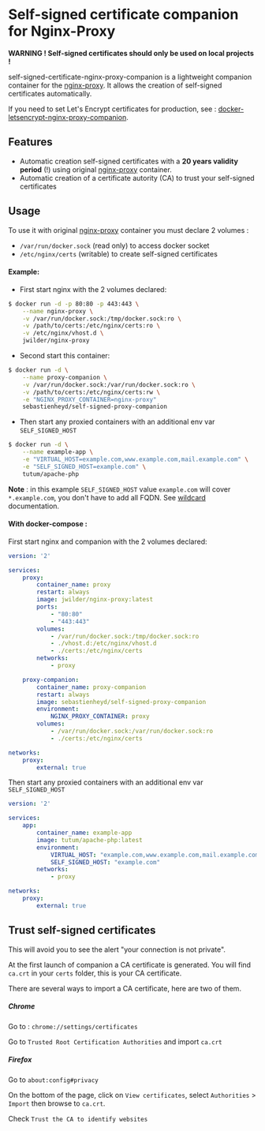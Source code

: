 # Self-signed certificate companion for Nginx-Proxy

**WARNING ! Self-signed certificates should only be used on local projects !**

self-signed-certificate-nginx-proxy-companion is a lightweight companion container for the [nginx-proxy](https://github.com/jwilder/nginx-proxy). It allows the creation of self-signed certificates automatically.

If you need to set Let's Encrypt certificates for production, see : [docker-letsencrypt-nginx-proxy-companion](https://github.com/JrCs/docker-letsencrypt-nginx-proxy-companion).

## Features

* Automatic creation self-signed certificates with a **20 years validity period** (!) using original [nginx-proxy](https://github.com/jwilder/nginx-proxy) container.
* Automatic creation of a certificate autority (CA) to trust your self-signed certificates

## Usage

To use it with original [nginx-proxy](https://github.com/jwilder/nginx-proxy) container you must declare 2 volumes :

* `/var/run/docker.sock` (read only) to access docker socket
* `/etc/nginx/certs` (writable) to create self-signed certificates

#### Example:

* First start nginx with the 2 volumes declared:
```bash
$ docker run -d -p 80:80 -p 443:443 \
    --name nginx-proxy \
    -v /var/run/docker.sock:/tmp/docker.sock:ro \
    -v /path/to/certs:/etc/nginx/certs:ro \
    -v /etc/nginx/vhost.d \
    jwilder/nginx-proxy
```

* Second start this container:
```bash
$ docker run -d \
    --name proxy-companion \
    -v /var/run/docker.sock:/var/run/docker.sock:ro \
    -v /path/to/certs:/etc/nginx/certs:rw \
    -e "NGINX_PROXY_CONTAINER=nginx-proxy"
    sebastienheyd/self-signed-proxy-companion
```

* Then start any proxied containers with an additional env var `SELF_SIGNED_HOST`
```bash
$ docker run -d \
    --name example-app \
    -e "VIRTUAL_HOST=example.com,www.example.com,mail.example.com" \
    -e "SELF_SIGNED_HOST=example.com" \
    tutum/apache-php
```
**Note** : in this example `SELF_SIGNED_HOST` value `example.com` will cover `*.example.com`, you don't have to add all FQDN. See [wildcard](https://github.com/jwilder/nginx-proxy#wildcard-certificates) documentation.

#### With docker-compose :

First start nginx and companion with the 2 volumes declared:

```yml
version: '2'

services:
    proxy:
        container_name: proxy
        restart: always
        image: jwilder/nginx-proxy:latest
        ports:
            - "80:80"
            - "443:443"
        volumes:
            - /var/run/docker.sock:/tmp/docker.sock:ro
            - ./vhost.d:/etc/nginx/vhost.d
            - ./certs:/etc/nginx/certs
        networks:
            - proxy

    proxy-companion:        
        container_name: proxy-companion
        restart: always
        image: sebastienheyd/self-signed-proxy-companion
        environment:
            NGINX_PROXY_CONTAINER: proxy
        volumes:
            - /var/run/docker.sock:/var/run/docker.sock:ro
            - ./certs:/etc/nginx/certs

networks:
    proxy:
        external: true
```

Then start any proxied containers with an additional env var `SELF_SIGNED_HOST`

```yml
version: '2'

services:
    app:
        container_name: example-app
        image: tutum/apache-php:latest
        environment:
            VIRTUAL_HOST: "example.com,www.example.com,mail.example.com"
            SELF_SIGNED_HOST: "example.com"
        networks:
            - proxy

networks:
    proxy:
        external: true
```

## Trust self-signed certificates

This will avoid you to see the alert "your connection is not private".

At the first launch of companion a CA certificate is generated. You will find `ca.crt` in your `certs` folder, this is your CA certificate.

There are several ways to import a CA certificate, here are two of them.

##### Chrome

Go to : `chrome://settings/certificates`

Go to `Trusted Root Certification Authorities` and import `ca.crt`

##### Firefox

Go to `about:config#privacy`

On the bottom of the page, click on `View certificates`, select `Authorities` > `Import` then browse to `ca.crt`.

Check `Trust the CA to identify websites`
